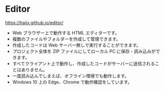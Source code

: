 # Editor

https://haiix.github.io/editor/

- Web ブラウザー上で動作する HTML エディターです。
- 複数のファイルやフォルダーを作成して管理できます。
- 作成したコードは Web サーバー無しで実行することができます。
- プロジェクト全体を ZIP ファイルにしてローカル PC に保存・読み込みができます。
- すべてクライアント上で動作し、作成したコードがサーバーに送信されることはありません。
- 一度読み込んでしまえば、オフライン環境でも動作します。
- Windows 10 上の Edge、Chrome で動作確認をしています。
